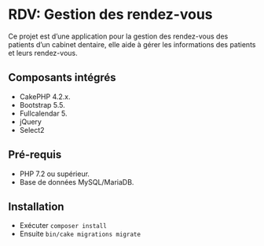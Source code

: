 RDV: Gestion des rendez-vous
=========================
Ce projet est d’une application pour la gestion des rendez-vous des patients d’un cabinet dentaire, elle aide à gérer les informations des patients et leurs rendez-vous.

## Composants intégrés

* CakePHP 4.2.x.
* Bootstrap 5.5.
* Fullcalendar 5.
* jQuery
* Select2

## Pré-requis

* PHP 7.2 ou supérieur.
* Base de données MySQL/MariaDB.

## Installation

* Exécuter `composer install`
* Ensuite `bin/cake migrations migrate`
